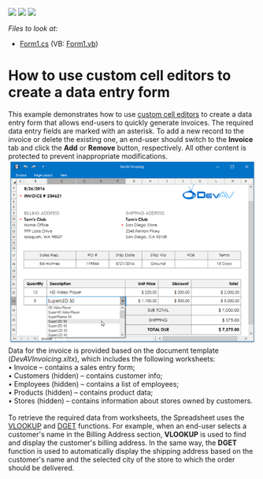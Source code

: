 <!-- default badges list -->
![](https://img.shields.io/endpoint?url=https://codecentral.devexpress.com/api/v1/VersionRange/128613964/19.2.2%2B)
[![](https://img.shields.io/badge/Open_in_DevExpress_Support_Center-FF7200?style=flat-square&logo=DevExpress&logoColor=white)](https://supportcenter.devexpress.com/ticket/details/T419595)
[![](https://img.shields.io/badge/📖_How_to_use_DevExpress_Examples-e9f6fc?style=flat-square)](https://docs.devexpress.com/GeneralInformation/403183)
<!-- default badges end -->
<!-- default file list -->
*Files to look at*:

* [Form1.cs](./CS/DevAVInvoicing/Form1.cs) (VB: [Form1.vb](./VB/DevAVInvoicing/Form1.vb))
<!-- default file list end -->
# How to use custom cell editors to create a data entry form


This example demonstrates how to use <a href="https://documentation.devexpress.com/#WindowsForms/CustomDocument18170">custom cell editors</a> to create a data entry form that allows end-users to quickly generate invoices. The required data entry fields are marked with an asterisk. To add a new record to the invoice or delete the existing one, an end-user should switch to the <strong>Invoice</strong> tab and click the <strong>Add</strong> or <strong>Remove</strong> button, respectively. All other content is protected to prevent inappropriate modifications.<br><img src="https://raw.githubusercontent.com/DevExpress-Examples/how-to-use-custom-cell-editors-to-create-a-data-entry-form-t419595/16.1.5+/media/69f65ea6-6b87-11e6-80bf-00155d62480c.png"><br>Data for the invoice is provided based on the document template (<em>DevAVInvoicing.xltx</em>), which includes the following worksheets:<br>• Invoice – contains a sales entry form;<br>• Customers (hidden) – contains customer info;<br>• Employees (hidden) – contains a list of employees;<br>• Products (hidden) – contains product data;<br>• Stores (hidden) – contains information about stores owned by customers.<br><br>To retrieve the required data from worksheets, the Spreadsheet uses the <a href="https://support.office.com/en-us/article/VLOOKUP-function-0bbc8083-26fe-4963-8ab8-93a18ad188a1">VLOOKUP</a> and <a href="https://support.office.com/en-us/article/DGET-function-455568bf-4eef-45f7-90f0-ec250d00892e">DGET</a> functions. For example, when an end-user selects a customer's name in the Billing Address section, <strong>VLOOKUP</strong> is used to find and display the customer's billing address. In the same way, the <strong>DGET</strong> function is used to automatically display the shipping address based on the customer's name and the selected city of the store to which the order should be delivered.

<br/>


